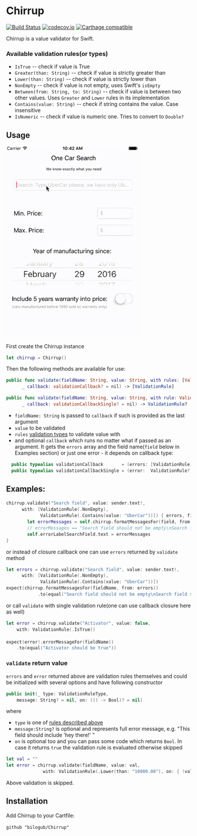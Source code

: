 # Chirrup
[![Build Status](https://travis-ci.org/bilogub/Chirrup.svg?branch=master)](https://travis-ci.org/bilogub/Chirrup)
[![codecov.io](https://codecov.io/github/bilogub/Chirrup/coverage.svg?branch=master)](https://codecov.io/github/bilogub/Chirrup?branch=master)
[![Carthage compatible](https://img.shields.io/badge/Carthage-compatible-4BC51D.svg?style=flat)](https://github.com/Carthage/Carthage)

Chirrup is a value validator for Swift.

### Available validation rules(or <a name="validationType">types</a>)

- `IsTrue` -- check if value is True
- `Greater(than: String)` -- check if value is strictly greater than
- `Lower(than: String)` -- check if value is strictly lower than
- `NonEmpty` -- check if value is not empty, uses Swift's `isEmpty`
- `Between(from: String, to: String)`  -- check if value is between two other values. Uses `Greater` and `Lower` rules in its implementation
- `Contains(value: String)` -- check if string contains the value. Case insensitive
- `IsNumeric` -- check if value is numeric one. Tries to convert to `Double?`

Usage
-
<img src="https://raw.githubusercontent.com/bilogub/Chirrup/master/ChirrupDemo.gif" width="359" />

First create the Chirrup instance

```swift
let chirrup = Chirrup()
```
Then the following methods are available for use:
```swift
public func validate(fieldName: String, value: String, with rules: [ValidationRule],
      _ callback: validationCallback? = nil) -> [ValidationRule]
```
```swift
public func validate(fieldName: String, value: String, with rule: ValidationRule,
      _ callback: validationCallbackSingle? = nil) -> ValidationRule?
```
- `fieldName: String` is passed to `callback` if such is provided as the last argument
- `value` to be validated
- `rules` [validation types](#validationType) to validate value with
- and optional `callback` which runs no matter what if passed as an argument. It gets the `errors` array and the field name(`field` below in Examples section) or just one error - it depends on callback type:
```swift
  public typealias validationCallback       = (errors: [ValidationRule],  fieldName: String) -> ()
  public typealias validationCallbackSingle = (error:  ValidationRule?,   fieldName: String) -> ()
```
Examples:
-
```swift
chirrup.validate("Search field", value: sender.text!,
      with: [ValidationRule(.NonEmpty),
             ValidationRule(.Contains(value: "UberCar"))]) { errors, field in
        let errorMessages = self.chirrup.formatMessagesFor(field, from: errors)
        // errorMessages == "Search field should not be empty\nSearch field should contain `UberCar`"
        self.errorLabelSearchField.text = errorMessages
}
```
or instead of closure callback one can use `errors` returned by `validate` method
```swift
let errors = chirrup.validate("Search field", value: sender.text!,
      with: [ValidationRule(.NonEmpty),
             ValidationRule(.Contains(value: "UberCar"))])
expect(chirrup.formatMessagesFor(fieldName, from: errors))
            .to(equal("Search field should not be empty\nSearch field should contain `UberCar`"))
```
or call `validate` with single validation rule(one can use callback closure here as well)
```swift
let error = chirrup.validate("Activator", value: false,
    with: ValidationRule(.IsTrue))

expect(error!.errorMessageFor(fieldName))
    .to(equal("Activator should be true"))
```

### `validate` return value

`errors` and `error` returned above are validation rules themselves and could be initialized with several options and have following constructor
```swift
public init(_ type: ValidationRuleType,
    message: String? = nil, on: (() -> Bool)? = nil)
```
where
- `type` is one of [rules described above](#validationType)
- `message:String?` is optional and represents full error message, e.g. "This field should include 'hey there!' "
- `on` is optional too and you can pass some code which returns `Bool`. In case it returns `true` the validation rule is evaluated otherwise skipped
```swift
let val = ""
let error = chirrup.validate(fieldName, value: val,
              with: ValidationRule(.Lower(than: "10000.00"), on: { !val.isEmpty }))
```
Above validation is skipped.

Installation
-
Add Chirrup to your Cartfile:

`github "bilogub/Chirrup"`
